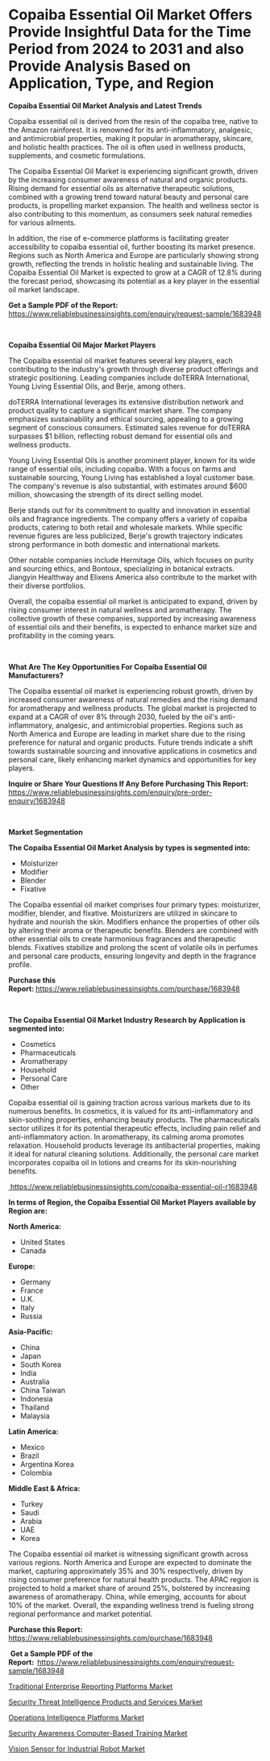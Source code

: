 <p><h1>Copaiba Essential Oil Market Offers Provide Insightful Data for the Time Period from 2024 to 2031 and also Provide Analysis Based on Application, Type, and Region</h1></p><p><strong>Copaiba Essential Oil Market Analysis and Latest Trends</strong></p>
<p><p>Copaiba essential oil is derived from the resin of the copaiba tree, native to the Amazon rainforest. It is renowned for its anti-inflammatory, analgesic, and antimicrobial properties, making it popular in aromatherapy, skincare, and holistic health practices. The oil is often used in wellness products, supplements, and cosmetic formulations.</p><p>The Copaiba Essential Oil Market is experiencing significant growth, driven by the increasing consumer awareness of natural and organic products. Rising demand for essential oils as alternative therapeutic solutions, combined with a growing trend toward natural beauty and personal care products, is propelling market expansion. The health and wellness sector is also contributing to this momentum, as consumers seek natural remedies for various ailments.</p><p>In addition, the rise of e-commerce platforms is facilitating greater accessibility to copaiba essential oil, further boosting its market presence. Regions such as North America and Europe are particularly showing strong growth, reflecting the trends in holistic healing and sustainable living. The Copaiba Essential Oil Market is expected to grow at a CAGR of 12.8% during the forecast period, showcasing its potential as a key player in the essential oil market landscape.</p></p>
<p><strong>Get a Sample PDF of the Report:&nbsp;</strong> <a href="https://www.reliablebusinessinsights.com/enquiry/request-sample/1683948?utm_campaign=1571&utm_medium=2&utm_source=Github&utm_content=ia&utm_term=15102024&utm_id=copaiba-essential-oil">https://www.reliablebusinessinsights.com/enquiry/request-sample/1683948</a></p>
<p>&nbsp;</p>
<p><strong>Copaiba Essential Oil Major Market Players</strong></p>
<p><p>The Copaiba essential oil market features several key players, each contributing to the industry's growth through diverse product offerings and strategic positioning. Leading companies include doTERRA International, Young Living Essential Oils, and Berje, among others.</p><p>doTERRA International leverages its extensive distribution network and product quality to capture a significant market share. The company emphasizes sustainability and ethical sourcing, appealing to a growing segment of conscious consumers. Estimated sales revenue for doTERRA surpasses $1 billion, reflecting robust demand for essential oils and wellness products.</p><p>Young Living Essential Oils is another prominent player, known for its wide range of essential oils, including copaiba. With a focus on farms and sustainable sourcing, Young Living has established a loyal customer base. The company's revenue is also substantial, with estimates around $600 million, showcasing the strength of its direct selling model.</p><p>Berje stands out for its commitment to quality and innovation in essential oils and fragrance ingredients. The company offers a variety of copaiba products, catering to both retail and wholesale markets. While specific revenue figures are less publicized, Berje's growth trajectory indicates strong performance in both domestic and international markets.</p><p>Other notable companies include Hermitage Oils, which focuses on purity and sourcing ethics, and Bontoux, specializing in botanical extracts. Jiangyin Healthway and Elixens America also contribute to the market with their diverse portfolios.</p><p>Overall, the copaiba essential oil market is anticipated to expand, driven by rising consumer interest in natural wellness and aromatherapy. The collective growth of these companies, supported by increasing awareness of essential oils and their benefits, is expected to enhance market size and profitability in the coming years.</p></p>
<p>&nbsp;</p>
<p><strong>What Are The Key Opportunities For Copaiba Essential Oil Manufacturers?</strong></p>
<p><p>The Copaiba essential oil market is experiencing robust growth, driven by increased consumer awareness of natural remedies and the rising demand for aromatherapy and wellness products. The global market is projected to expand at a CAGR of over 8% through 2030, fueled by the oil's anti-inflammatory, analgesic, and antimicrobial properties. Regions such as North America and Europe are leading in market share due to the rising preference for natural and organic products. Future trends indicate a shift towards sustainable sourcing and innovative applications in cosmetics and personal care, likely enhancing market dynamics and opportunities for key players.</p></p>
<p><strong>Inquire or Share Your Questions If Any Before Purchasing This Report:</strong> <a href="https://www.reliablebusinessinsights.com/enquiry/pre-order-enquiry/1683948?utm_campaign=1571&utm_medium=2&utm_source=Github&utm_content=ia&utm_term=15102024&utm_id=copaiba-essential-oil">https://www.reliablebusinessinsights.com/enquiry/pre-order-enquiry/1683948</a></p>
<p>&nbsp;</p>
<p><strong>Market Segmentation</strong></p>
<p><strong>The Copaiba Essential Oil Market Analysis by types is segmented into:</strong></p>
<p><ul><li>Moisturizer</li><li>Modifier</li><li>Blender</li><li>Fixative</li></ul></p>
<p><p>The Copaiba essential oil market comprises four primary types: moisturizer, modifier, blender, and fixative. Moisturizers are utilized in skincare to hydrate and nourish the skin. Modifiers enhance the properties of other oils by altering their aroma or therapeutic benefits. Blenders are combined with other essential oils to create harmonious fragrances and therapeutic blends. Fixatives stabilize and prolong the scent of volatile oils in perfumes and personal care products, ensuring longevity and depth in the fragrance profile.</p></p>
<p><strong>Purchase this Report:&nbsp;</strong><a href="https://www.reliablebusinessinsights.com/purchase/1683948?utm_campaign=1571&utm_medium=2&utm_source=Github&utm_content=ia&utm_term=15102024&utm_id=copaiba-essential-oil">https://www.reliablebusinessinsights.com/purchase/1683948</a></p>
<p>&nbsp;</p>
<p><strong>The Copaiba Essential Oil Market Industry Research by Application is segmented into:</strong></p>
<p><ul><li>Cosmetics</li><li>Pharmaceuticals</li><li>Aromatherapy</li><li>Household</li><li>Personal Care</li><li>Other</li></ul></p>
<p><p>Copaiba essential oil is gaining traction across various markets due to its numerous benefits. In cosmetics, it is valued for its anti-inflammatory and skin-soothing properties, enhancing beauty products. The pharmaceuticals sector utilizes it for its potential therapeutic effects, including pain relief and anti-inflammatory action. In aromatherapy, its calming aroma promotes relaxation. Household products leverage its antibacterial properties, making it ideal for natural cleaning solutions. Additionally, the personal care market incorporates copaiba oil in lotions and creams for its skin-nourishing benefits.</p></p>
<p><a href="https://www.reliablebusinessinsights.com/copaiba-essential-oil-r1683948?utm_campaign=1571&utm_medium=2&utm_source=Github&utm_content=ia&utm_term=15102024&utm_id=copaiba-essential-oil">&nbsp;https://www.reliablebusinessinsights.com/copaiba-essential-oil-r1683948</a></p>
<p><strong>In terms of Region, the Copaiba Essential Oil Market Players available by Region are:</strong></p>
<p>
    <p> <strong> North America: </strong>
        <ul>
            <li>United States</li>
            <li>Canada</li>
        </ul>
        </p> 
    <p> <strong> Europe: </strong>
        <ul>
            <li>Germany</li>
            <li>France</li>
            <li>U.K.</li>
            <li>Italy</li>
            <li>Russia</li>
        </ul>
        </p> 
    <p> <strong> Asia-Pacific: </strong>
        <ul>
            <li>China</li>
            <li>Japan</li>
            <li>South Korea</li>
            <li>India</li>
            <li>Australia</li>
            <li>China Taiwan</li>
            <li>Indonesia</li>
            <li>Thailand</li>
            <li>Malaysia</li>
        </ul>
        </p> 
    <p> <strong> Latin America: </strong>
        <ul>
            <li>Mexico</li>
            <li>Brazil</li>
            <li>Argentina Korea</li>
            <li>Colombia</li>
        </ul>
        </p> 
    <p> <strong> Middle East & Africa: </strong>
        <ul>
            <li>Turkey</li>
            <li>Saudi</li>
            <li>Arabia</li>
            <li>UAE</li>
            <li>Korea</li>
        </ul>
    </p>
    </p>
<p><p>The Copaiba essential oil market is witnessing significant growth across various regions. North America and Europe are expected to dominate the market, capturing approximately 35% and 30% respectively, driven by rising consumer preference for natural health products. The APAC region is projected to hold a market share of around 25%, bolstered by increasing awareness of aromatherapy. China, while emerging, accounts for about 10% of the market. Overall, the expanding wellness trend is fueling strong regional performance and market potential.</p></p>
<p><strong>Purchase this Report: </strong><a href="https://www.reliablebusinessinsights.com/purchase/1683948?utm_campaign=1571&utm_medium=2&utm_source=Github&utm_content=ia&utm_term=15102024&utm_id=copaiba-essential-oil">https://www.reliablebusinessinsights.com/purchase/1683948</a></p>
<p>&nbsp;<strong>Get a Sample PDF of the Report:&nbsp;&nbsp;</strong><a href="https://www.reliablebusinessinsights.com/enquiry/request-sample/1683948?utm_campaign=1571&utm_medium=2&utm_source=Github&utm_content=ia&utm_term=15102024&utm_id=copaiba-essential-oil">https://www.reliablebusinessinsights.com/enquiry/request-sample/1683948</a></p>
<p><strong></strong></p>
<p><p><a href="https://www.linkedin.com/pulse/strategic-insights-global-traditional-enterprise-reporting-platforms-zfjze?utm_campaign=1571&utm_medium=2&utm_source=Github&utm_content=ia&utm_term=15102024&utm_id=copaiba-essential-oil">Traditional Enterprise Reporting Platforms Market</a></p><p><a href="https://www.linkedin.com/pulse/security-threat-intelligence-products-services-market-overview-rzoxe?utm_campaign=1571&utm_medium=2&utm_source=Github&utm_content=ia&utm_term=15102024&utm_id=copaiba-essential-oil">Security Threat Intelligence Products and Services Market</a></p><p><a href="https://www.linkedin.com/pulse/global-operations-intelligence-platforms-market-pulse-trends-z3bee?trk=public_post_embed_feed-article-content&utm_campaign=1571&utm_medium=2&utm_source=Github&utm_content=ia&utm_term=15102024&utm_id=copaiba-essential-oil">Operations Intelligence Platforms Market</a></p><p><a href="https://www.linkedin.com/pulse/security-awareness-computer-based-training-market-global-y3taf?trk=public_post_embed_feed-article-content&utm_campaign=1571&utm_medium=2&utm_source=Github&utm_content=ia&utm_term=15102024&utm_id=copaiba-essential-oil">Security Awareness Computer-Based Training Market</a></p><p><a href="https://www.linkedin.com/pulse/consumer-behavior-shifts-vision-sensor-industrial-robot-market-iq8wf?trk=public_post_embed_feed-article-content&utm_campaign=1571&utm_medium=2&utm_source=Github&utm_content=ia&utm_term=15102024&utm_id=copaiba-essential-oil">Vision Sensor for Industrial Robot Market</a></p></p>